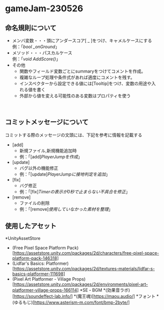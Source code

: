 # gameJam-230526  

## 命名規則について  
  * メンバ変数・・・頭にアンダースコア[ _ ]をつけ、キャメルケースにする  
   例：「*bool _onGround*」  
  * メソッド・・・パスカルケース  
   例：「*void AddScore()*」  
  * その他
    * 関数やフィールド変数ごとにsummaryをつけてコメントを作成。 
    * 複雑なループ処理や条件式があれば適度にコメントを残す。  
    * インスペクターから設定できる値には[Tooltip]をつけ、変数の用途や入れる値を書く  
    * 外部から値を変える可能性のある変数はプロパティを使う  
  
   <br>
   
## コミットメッセージについて  
コミットする際のメッセージの文頭には、下記を参考に情報を記載する

* [add]  
  * 新規ファイル,新規機能追加時  
  * 例：「[add]*PlayerJumpを作成*」  
* [update]  
  * バグ以外の機能修正  
  * 例：「[update]*PlayerJumpに接地判定を追加*」  
* [fix]  
  * バグ修正  
  * 例：「[fix]*Timerの表示が0秒で止まらない不具合を修正*」  
* [remove]  
  * ファイルの削除  
  * 例：「[remove]*使用していなかった素材を整理*」

 ## 使用したアセット
 *UnityAssetStore
  * (Free Pixel Space Platform Pack)[https://assetstore.unity.com/packages/2d/characters/free-pixel-space-platform-pack-146318]
  * (Lidfar's Basics: Platformer)[https://assetstore.unity.com/packages/2d/textures-materials/lidfar-s-basics-platformer-111698]
  * (Pixel Art Platformer - Village Props)[https://assetstore.unity.com/packages/2d/environments/pixel-art-platformer-village-props-166114]
*SE・BGM
  *(効果音ラボ)[https://soundeffect-lab.info/]
  *(魔王魂)[https://maou.audio/]
*フォント
  *(ゆるもじ)[https://www.asterism-m.com/font/bmp-2byte/]
